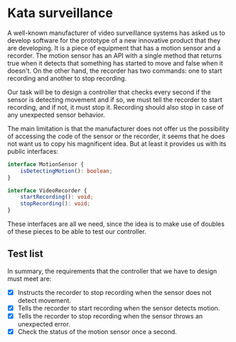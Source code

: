 # Kata surveillance
A well-known manufacturer of video surveillance systems has asked us to develop software for the prototype of a new innovative product that they are developing. It is a piece of equipment that has a motion sensor and a recorder. The motion sensor has an API with a single method that returns true when it detects that something has started to move and false when it doesn't. On the other hand, the recorder has two commands: one to start recording and another to stop recording.

Our task will be to design a controller that checks every second if the sensor is detecting movement and if so, we must tell the recorder to start recording, and if not, it must stop it. Recording should also stop in case of any unexpected sensor behavior.

The main limitation is that the manufacturer does not offer us the possibility of accessing the code of the sensor or the recorder, it seems that he does not want us to copy his magnificent idea. But at least it provides us with its public interfaces:

```TypeScript
interface MotionSensor {
    isDetectingMotion(): boolean;
}
```

```TypeScript
interface VideoRecorder {
    startRecording(): void;
    stopRecording(): void;
}
```

These interfaces are all we need, since the idea is to make use of doubles of these pieces to be able to test our controller.

## Test list
  In summary, the requirements that the controller that we have to design must meet are:
  - [x] Instructs the recorder to stop recording when the sensor does not detect movement.
  - [x] Tells the recorder to start recording when the sensor detects motion.
  - [x] Tells the recorder to stop recording when the sensor throws an unexpected error.
  - [x] Check the status of the motion sensor once a second.
